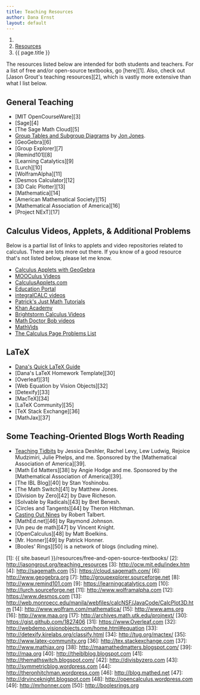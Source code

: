 ```yaml
---
title: Teaching Resources
author: Dana Ernst
layout: default
---
```


<ol class="breadcrumb">
  <li><a href="/"><i class="fa fa-home"></i></a></li>
  <li><a href="/resources/">Resources</a></li>
  <li class="active">{{ page.title }}</li>
</ol>

The resources listed below are intended for both students and teachers. For a list of free and/or open-source textbooks, go [here][1]. Also, check out [Jason Grout's teaching resources][2], which is vastly more extensive than what I list below.

## General Teaching

  * [MIT OpenCourseWare][3]
  * [Sage][4]
  * [The Sage Math Cloud][5]
  * [Group Tables and Subgroup Diagrams](http://hobbes.la.asu.edu/groups/groups.html) by [Jon Jones](http://hobbes.la.asu.edu/contact.html).
  * [GeoGebra][6]
  * [Group Explorer][7]
  * [Remind101][8]
  * [Learning Catalytics][9]
  * [Lurch][10]
  * [WolframAlpha][11]
  * [Desmos Calculator][12]
  * [3D Calc Plotter][13]
  * [Mathematica][14]
  * [American Mathematical Society][15]
  * [Mathematical Association of America][16]
  * [Project NExT][17]

## Calculus Videos, Applets, & Additional Problems

Below is a partial list of links to applets and video repositories related to calculus. There are lots more out there. If you know of a good resource that's not listed below, please let me know.

  * [Calculus Applets with GeoGebra](http://dcernst.github.io/CalculusApplets/)
  * [MOOCulus Videos](https://mooculus.osu.edu/lectures)
  * [CalculusApplets.com](http://calculusapplets.com)
  * [Education Portal](http://education-portal.com/academy/course/calculus.html)
  * [integralCALC videos](http://www.integralcalc.com)
  * [Patrick's Just Math Tutorials](http://patrickjmt.com/#calculus)
  * [Khan Academy](http://www.khanacademy.org/math/calculus)
  * [Brightstorm Calculus Videos](http://www.brightstorm.com/math/calculus/)
  * [Math Doctor Bob videos](http://www.mathdoctorbob.org/default.html)
  * [MathVids](http://mathvids.com/topic/mathhelp/5-calculus)
  * [The Calculus Page Problems List](http://www.math.ucdavis.edu/~kouba/ProblemsList.html)

## LaTeX

  * [Dana's Quick LaTeX Guide]({{site.baseurl}}/quick-latex-guide/)
  * [Dana's LaTeX Homework Template][30]
  * [Overleaf][31]
  * [Web Equation by Vision Objects][32]
  * [Detexify][33]
  * [MacTeX][34]
  * [LaTeX Community][35]
  * [TeX Stack Exchange][36]
  * [MathJax][37]

## Some Teaching-Oriented Blogs Worth Reading

  * [Teaching Tidbits](http://maateachingtidbits.blogspot.com) by Jessica Deshler, Rachel Levy, Lew Ludwig, Rejoice Mudzimiri, Julie Phelps, and me. Sponsored by the [Mathematical Association of America][39].
  * [Math Ed Matters][38] by Angie Hodge and me. Sponsored by the [Mathematical Association of America][39].
  * [The IBL Blog][40] by Stan Yoshinobu.
  * [The Math Switch][41] by Matthew Jones.
  * [Division by Zero][42] by Dave Richeson.
  * [Solvable by Radicals][43] by Bret Benesh.
  * [Circles and Tangents][44] by Theron Hitchman.
  * [Casting Out Nines](http://rtalbert.org/blog/) by Robert Talbert.
  * [MathEd.net][46] by Raymond Johnson.
  * [Un peu de math][47] by Vincent Knight.
  * [OpenCalculus][48] by Matt Boelkins.
  * [Mr. Honner][49] by Patrick Honner.
  * [Booles' Rings][50] is a network of blogs (including mine).

 [1]: {{ site.baseurl }}/resources/free-and-open-source-textbooks/
 [2]: http://jasongrout.org/teaching_resources
 [3]: http://ocw.mit.edu/index.htm
 [4]: http://sagemath.com
 [5]: https://cloud.sagemath.com/
 [6]: http://www.geogebra.org
 [7]: http://groupexplorer.sourceforge.net
 [8]: http://www.remind101.com
 [9]: https://learningcatalytics.com
 [10]: http://lurch.sourceforge.net
 [11]: http://www.wolframalpha.com
 [12]: https://www.desmos.com
 [13]: http://web.monroecc.edu/manila/webfiles/calcNSF/JavaCode/CalcPlot3D.htm
 [14]: http://www.wolfram.com/mathematica/
 [15]: http://www.ams.org
 [16]: http://www.maa.org
 [17]: http://archives.math.utk.edu/projnext/
 [30]: https://gist.github.com/1827406
 [31]: https://www.Overleaf.com
 [32]: http://webdemo.visionobjects.com/home.html#equation
 [33]: http://detexify.kirelabs.org/classify.html
 [34]: http://tug.org/mactex/
 [35]: http://www.latex-community.org
 [36]: http://tex.stackexchange.com
 [37]: http://www.mathjax.org
 [38]: http://maamathedmatters.blogspot.com/
 [39]: http://maa.org
 [40]: http://theiblblog.blogspot.com
 [41]: http://themathswitch.blogspot.com/
 [42]: http://divisbyzero.com
 [43]: http://symmetricblog.wordpress.com
 [44]: http://theronhitchman.wordpress.com
 [46]: http://blog.mathed.net
 [47]: http://drvinceknight.blogspot.com
 [48]: http://opencalculus.wordpress.com
 [49]: http://mrhonner.com
 [50]: http://boolesrings.org
